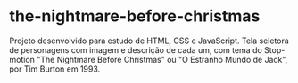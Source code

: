 # the-nightmare-before-christmas
Projeto desenvolvido para estudo de HTML, CSS e JavaScript. Tela seletora de personagens com imagem e descrição de cada um, com tema do Stop-motion "The Nightmare Before Christmas" ou "O Estranho Mundo de Jack", por Tim Burton em 1993.
